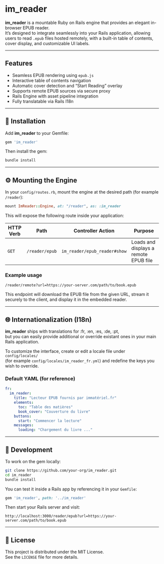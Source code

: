 # im_reader

**im_reader** is a mountable Ruby on Rails engine that provides an elegant in-browser EPUB reader.  
It’s designed to integrate seamlessly into your Rails application, allowing users to read `.epub` files hosted remotely, with a built-in table of contents, cover display, and customizable UI labels.

---

## Features

- Seamless EPUB rendering using `epub.js`
- Interactive table of contents navigation
- Automatic cover detection and “Start Reading” overlay
- Supports remote EPUB sources via secure proxy
- Rails Engine with asset pipeline integration
- Fully translatable via Rails I18n
---

## 🚀 Installation

Add **im_reader** to your Gemfile:

```ruby
gem 'im_reader'
```

Then install the gem:

```bash
bundle install
```

---

## ⚙️ Mounting the Engine

In your `config/routes.rb`, mount the engine at the desired path (for example `/reader`):

```ruby
mount ImReader::Engine, at: "/reader", as: :im_reader
```

This will expose the following route inside your application:

| HTTP Verb | Path               | Controller Action             | Purpose |
|------------|-------------------|-------------------------------|----------|
| `GET`      | `/reader/epub`    | `im_reader/epub_reader#show`  | Loads and displays a remote EPUB file |

### Example usage

```
/reader/remote?url=https://your-server.com/path/to/book.epub
```

This endpoint will download the EPUB file from the given URL, stream it securely to the client, and display it in the embedded reader.

---

## 🌐 Internationalization (I18n)

**im_reader** ships with translations for :fr, :en, :es, :de, :pt,  
but you can easily provide additional or override existant ones in your main Rails application.

To customize the interface, create or edit a locale file under `config/locales/`  
(for example `config/locales/im_reader_fr.yml`) and redefine the keys you wish to override.

### Default YAML (for reference)

```yaml
fr:
  im_reader:
    title: "Lecteur EPUB fournis par immatériel.fr"
    elements:
      toc: "Table des matières"
      book_cover: "Couverture du livre"
    buttons:
      start: "Commencer la lecture"
    messages:
      loading: "Chargement du livre ..."
```

---

## 🧰 Development

To work on the gem locally:

```bash
git clone https://github.com/your-org/im_reader.git
cd im_reader
bundle install
```

You can test it inside a Rails app by referencing it in your `Gemfile`:

```ruby
gem 'im_reader', path: '../im_reader'
```

Then start your Rails server and visit:

```
http://localhost:3000/reader/epub?url=https://your-server.com/path/to/book.epub
```

---

## 📝 License

This project is distributed under the MIT License.  
See the `LICENSE` file for more details.
